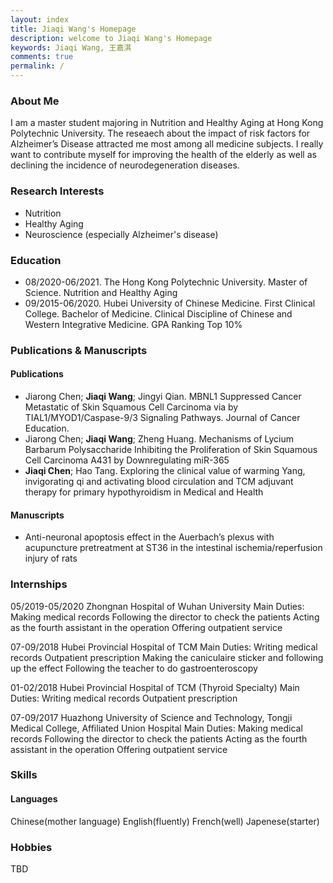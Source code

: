 ```yaml
---
layout: index
title: Jiaqi Wang's Homepage
description: welcome to Jiaqi Wang's Homepage
keywords: Jiaqi Wang, 王嘉淇
comments: true
permalink: /
---
```


### About Me

I am a master student majoring in Nutrition and Healthy Aging at Hong Kong Polytechnic University. 
The reseaech about the impact of risk factors for Alzheimer’s Disease attracted me most among all medicine subjects. 
I really want to contribute myself for improving the health of the elderly as well as declining the incidence of neurodegeneration diseases.

### Research Interests

- Nutrition
- Healthy Aging
- Neuroscience (especially Alzheimer's disease)

### Education

- 08/2020-06/2021. The Hong Kong Polytechnic University. Master of Science. Nutrition and Healthy Aging                               
- 09/2015-06/2020. Hubei University of Chinese Medicine. First Clinical College. Bachelor of Medicine. Clinical Discipline of Chinese and Western Integrative Medicine. GPA Ranking Top 10%

### Publications & Manuscripts

#### Publications

- Jiarong Chen; **Jiaqi Wang**; Jingyi Qian. MBNL1 Suppressed Cancer Metastatic of Skin Squamous Cell Carcinoma via by TIAL1/MYOD1/Caspase-9/3 Signaling Pathways. Journal of Cancer Education.
- Jiarong Chen; **Jiaqi Wang**; Zheng Huang. Mechanisms of Lycium Barbarum Polysaccharide Inhibiting the Proliferation of Skin Squamous Cell Carcinoma A431 by Downregulating miR-365
- **Jiaqi Chen**; Hao Tang. Exploring the clinical value of warming Yang, invigorating qi and activating blood circulation and TCM adjuvant therapy for primary hypothyroidism in Medical and Health

#### Manuscripts

- Anti-neuronal apoptosis effect in the Auerbach’s plexus with acupuncture pretreatment at ST36 in the intestinal ischemia/reperfusion injury of rats

### Internships

05/2019-05/2020
Zhongnan Hospital of Wuhan University
Main Duties:
Making medical records
Following the director to check the patients
Acting as the fourth assistant in the operation
Offering outpatient service


07-09/2018
Hubei Provincial Hospital of TCM 
Main Duties:
Writing medical records
Outpatient prescription
Making the caniculaire sticker and following up the effect
Following the teacher to do gastroenteroscopy

01-02/2018
Hubei Provincial Hospital of TCM (Thyroid Specialty) 
Main Duties:
Writing medical records
Outpatient prescription


07-09/2017
Huazhong University of Science and Technology, Tongji Medical College, Affiliated Union Hospital
Main Duties:
Making medical records
Following the director to check the patients
Acting as the fourth assistant in the operation
Offering outpatient service


### Skills

#### Languages

Chinese(mother language)
English(fluently)
French(well)
Japenese(starter)

### Hobbies

TBD

<!-- ### Social

{% for website in site.data.social %}
* {{ website.sitename }}：[@{{ website.name }}]({{ website.url }})
  {% endfor %} -->
